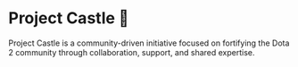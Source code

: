 # Project Castle 🏰

Project Castle is a community-driven initiative focused on fortifying the Dota 2 community through collaboration, support, and shared expertise.
